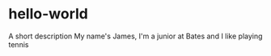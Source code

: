 # hello-world
A short description
My name's James, I'm a junior at Bates and I like playing tennis  
